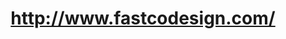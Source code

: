 ---
layout: post
title: http://www.fastcodesign.com/
image: fastcodesign.com-2011-09-27-clipped.png
---